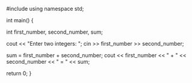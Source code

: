 #include <iostream>
using namespace std;

int main() {

  int first_number, second_number, sum;
    
  cout << "Enter two integers: ";
  cin >> first_number >> second_number;


  sum = first_number + second_number;
  cout << first_number << " + " <<  second_number << " = " << sum;     

  return 0;
}
